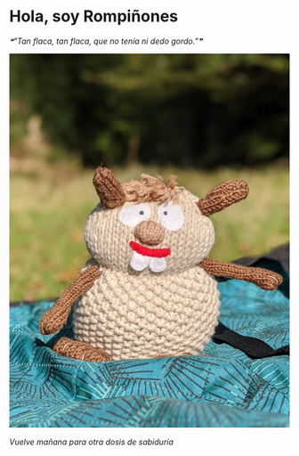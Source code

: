 # Hola, soy Rompiñones

<!--STARTS_HERE_QUOTE_README-->
<i>❝"Tan flaca, tan flaca, que no tenía ni dedo gordo."❞</i>
<!--ENDS_HERE_QUOTE_README-->

<!--START_SECTION:update_image-->
![alt text](https://raw.githubusercontent.com/focaalvarez/rompinones/main/.github/images/00100lrPORTRAIT_00100_BURST20211009120209783_COVER.jpg?raw=true)
<!--END_SECTION:update_image-->

*Vuelve mañana para otra dosis de sabiduría*
